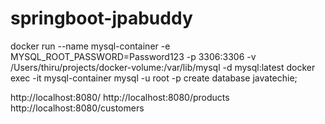 # springboot-jpabuddy

docker run --name mysql-container -e MYSQL_ROOT_PASSWORD=Password123 -p 3306:3306 -v /Users/thiru/projects/docker-volume:/var/lib/mysql -d mysql:latest
docker exec -it mysql-container mysql -u root -p
create database javatechie;

http://localhost:8080/
http://localhost:8080/products
http://localhost:8080/customers